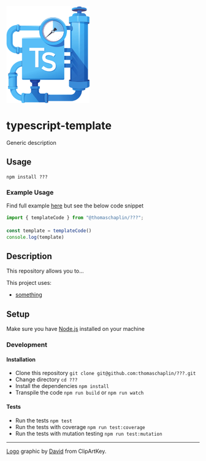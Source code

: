 <img src="assets/logo.png" alt="logo" width="217" height="252" />

# typescript-template

<!-- ![](https://img.shields.io/npm/v/@thomaschaplin/image-to-totp?style=plastic)
![](https://img.shields.io/npm/dw/@thomaschaplin/image-to-totp?style=plastic)
![](https://img.shields.io/bundlephobia/min/@thomaschaplin/image-to-totp?style=plastic)
![](https://img.shields.io/github/license/thomaschaplin/image-to-totp?style=plastic) -->

Generic description

## Usage

```
npm install ???
```

### Example Usage

Find full example [here](https://github.com/thomaschaplin/) but see the below code snippet

```ts
import { templateCode } from "@thomaschaplin/???";

const template = templateCode()
console.log(template)
```

## Description

This repository allows you to...

This project uses:

- [something](https://github.com/thomaschaplin)

## Setup

Make sure you have [Node.js](https://nodejs.org/en/) installed on your machine

### Development

#### Installation

- Clone this repository
  `git clone git@github.com:thomaschaplin/???.git`
- Change directory `cd ???`
- Install the dependencies `npm install`
- Transpile the code `npm run build` or `npm run watch`

#### Tests

- Run the tests `npm test`
- Run the tests with coverage `npm run test:coverage`
- Run the tests with mutation testing `npm run test:mutation`

---

[Logo](https://www.clipartkey.com/view/ximJRi_typescript-advantages/) graphic by <a href="https://www.clipartkey.com/upic/1981/">David</a> from ClipArtKey.

